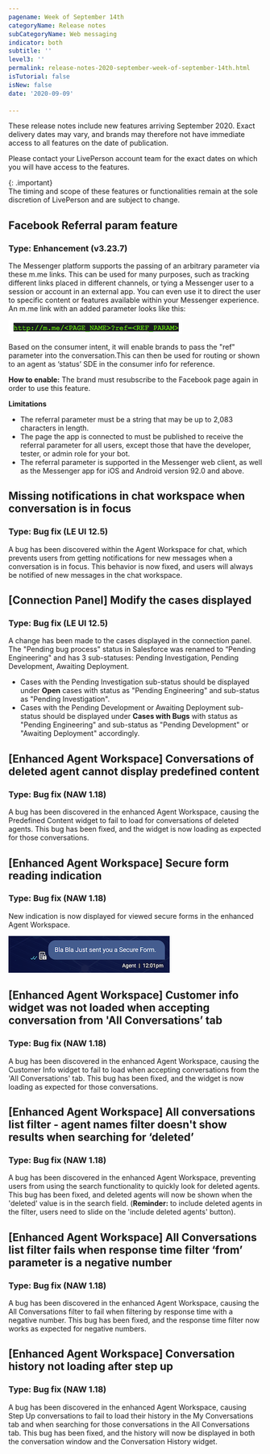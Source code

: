```yaml
---
pagename: Week of September 14th
categoryName: Release notes
subCategoryName: Web messaging
indicator: both
subtitle: ''
level3: ''
permalink: release-notes-2020-september-week-of-september-14th.html
isTutorial: false
isNew: false
date: '2020-09-09'

---
```


These release notes include new features arriving September 2020. Exact delivery dates may vary, and brands may therefore not have immediate access to all features on the date of publication.

Please contact your LivePerson account team for the exact dates on which you will have access to the features.

{: .important}  
The timing and scope of these features or functionalities remain at the sole discretion of LivePerson and are subject to change.

## Facebook Referral param feature
### Type: Enhancement (v3.23.7) 

The Messenger platform supports the passing of an arbitrary parameter via these m.me links. This can be used for many purposes, such as tracking different links placed in different channels, or tying a Messenger user to a session or account in an external app. You can even use it to direct the user to specific content or features available within your Messenger experience. An m.me link with an added parameter looks like this:

![](img/week-of-september-14-7.png)

Based on the consumer intent, it will enable brands to pass the "ref" parameter into the conversation.This can then be used for routing or shown to an agent as ‘status’ SDE in the consumer info for reference.

**How to enable:**
The brand must resubscribe to the Facebook page again in order to use this feature.

**Limitations**
* The referral parameter must be a string that may be up to 2,083 characters in length.
* The page the app is connected to must be published to receive the referral parameter for all users, except those that have the developer, tester, or admin role for your bot.
* The referral parameter is supported in the Messenger web client, as well as the Messenger app for iOS and Android version 92.0 and above.

## Missing notifications in chat workspace when conversation is in focus
### Type: Bug fix (LE UI 12.5) 

A bug has been discovered within the Agent Workspace for chat, which prevents users from getting notifications for new messages when a conversation is in focus. This behavior is now fixed, and users will always be notified of new messages in the chat workspace.

## [Connection Panel] Modify the cases displayed 
### Type: Bug fix (LE UI 12.5) 

A change has been made to the cases displayed in the connection panel. The "Pending bug process" status in Salesforce was renamed to “Pending Engineering" and has 3 sub-statuses: Pending Investigation, Pending Development, Awaiting Deployment.
  * Cases with the Pending Investigation sub-status should be displayed under **Open** cases with status as "Pending Engineering" and sub-status as "Pending Investigation".
  * Cases with the Pending Development or Awaiting Deployment sub-status should be displayed under **Cases with Bugs** with status as "Pending Engineering" and sub-status as "Pending Development" or "Awaiting Deployment" accordingly.
  
## [Enhanced Agent Workspace] Conversations of deleted agent cannot display predefined content
### Type: Bug fix (NAW 1.18) 

A bug has been discovered in the enhanced Agent Workspace, causing the Predefined Content widget to fail to load for conversations of deleted agents. This bug has been fixed, and the widget is now loading as expected for those conversations.

## [Enhanced Agent Workspace] Secure form reading indication
### Type: Bug fix (NAW 1.18) 

New indication is now displayed for viewed secure forms in the enhanced Agent Workspace.

![](img/week-of-september-14-6.png)

## [Enhanced Agent Workspace] Customer info widget was not loaded when accepting conversation from 'All Conversations’ tab
### Type: Bug fix (NAW 1.18) 

A bug has been discovered in the enhanced Agent Workspace, causing the Customer Info widget to fail to load when accepting conversations from the 'All Conversations' tab. This bug has been fixed, and the widget is now loading as expected for those conversations.

## [Enhanced Agent Workspace] All conversations list filter - agent names filter doesn't show results when searching for ‘deleted’
### Type: Bug fix (NAW 1.18) 

A bug has been discovered in the enhanced Agent Workspace, preventing users from using the search functionality to quickly look for deleted agents. This bug has been fixed, and deleted agents will now be shown when the 'deleted' value is in the search field.
(**Reminder:** to include deleted agents in the filter, users need to slide on the 'include deleted agents' button).

## [Enhanced Agent Workspace] All Conversations list filter fails when response time filter ‘from’ parameter is a negative number
### Type: Bug fix (NAW 1.18) 

A bug has been discovered in the enhanced Agent Workspace, causing the All Conversations filter to fail when filtering by response time with a negative number. This bug has been fixed, and the response time filter now works as expected for negative numbers.

## [Enhanced Agent Workspace] Conversation history not loading after step up
### Type: Bug fix (NAW 1.18) 

A bug has been discovered in the enhanced Agent Workspace, causing Step Up conversations to fail to load their history in the My Conversations tab and when searching for those conversations in the All Conversations tab. This bug has been fixed, and the history will now be displayed in both the conversation window and the Conversation History widget.




